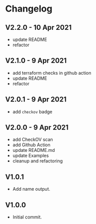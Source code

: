 # Changelog

## V2.2.0 - 10 Apr 2021

- update README
- refactor

## V2.1.0 - 9 Apr 2021

- add terraform checks in github action
- update README
- refactor

## V2.0.1 - 9 Apr 2021

- add `checkov` badge

## V2.0.0 - 9 Apr 2021

- add CheckOV scan
- add Github Action
- update README.md
- update Examples
- cleanup and refactoring

## V1.0.1

- Add name output.

## V1.0.0

- Initial commit.
